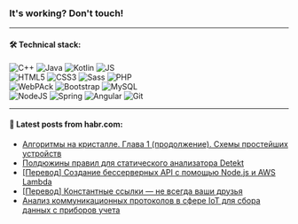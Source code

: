 ### It's working? Don't touch!

---

#### 🛠️ Technical stack:

![C++](https://img.shields.io/badge/C++-informational?logo=c%2B%2B&style=flat&logoColor=white&color=9C033A)
![Java](https://img.shields.io/badge/Java-informational?logo=java&style=flat&logoColor=white&color=007396)
![Kotlin](https://img.shields.io/badge/Kotlin-informational?logo=Kotlin&style=flat&logoColor=white&color=0095D5)
![JS](https://img.shields.io/badge/JS-informational?logo=javaScript&style=flat&logoColor=black&color=F7Df1E) <br>
![HTML5](https://img.shields.io/badge/HTML5-informational?logo=html5&style=flat&logoColor=white&color=E34F26)
![CSS3](https://img.shields.io/badge/CSS3-informational?logo=css3&style=flat&logoColor=white&color=157286)
![Sass](https://img.shields.io/badge/Saas-informational?logo=sass&style=flat&logoColor=white&color=hotpink)
![PHP](https://img.shields.io/badge/PHP-informational?logo=php&style=flat&logoColor=white&color=777BB4) <br>
![WebPAck](https://img.shields.io/badge/WebPack-informational?logo=webPack&style=flat&logoColor=white&color=FF6F00)
![Bootstrap](https://img.shields.io/badge/Bootstrap-informational?logo=Bootstrap&style=flat&logoColor=white&color=7952B3)
![MySQL](https://img.shields.io/badge/MySQL-informational?logo=MySQL&style=flat&logoColor=white&color=00f) <br>
![NodeJS](https://img.shields.io/badge/NodeJS-informational?logo=node.js&style=flat&logoColor=white&color=43853D)
![Spring](https://img.shields.io/badge/Spring-informational?logo=Spring&style=flat&logoColor=white&color=0A9EDC)
![Angular](https://img.shields.io/badge/Vue-informational?logo=vue.js&style=flat&logoColor=white&color=red)
![Git](https://img.shields.io/badge/Git-informational?logo=git&style=flat&logoColor=white&color=darkorange)

___

#### 💬 Latest posts from habr.com:

<!-- BLOG-POST-LIST:START -->
- [Алгоритмы на кристалле. Глава 1 &lpar;продолжение&rpar;. Схемы простейших устройств](https://habr.com/ru/post/669146/?utm_source=habrahabr&utm_medium=rss&utm_campaign=669146)
- [Полдюжины правил для статического анализатора Detekt](https://habr.com/ru/post/669136/?utm_source=habrahabr&utm_medium=rss&utm_campaign=669136)
- [[Перевод] Создание бессерверных API с помощью Node.js и AWS Lambda](https://habr.com/ru/post/669118/?utm_source=habrahabr&utm_medium=rss&utm_campaign=669118)
- [[Перевод] Константные ссылки — не всегда ваши друзья](https://habr.com/ru/post/669114/?utm_source=habrahabr&utm_medium=rss&utm_campaign=669114)
- [Анализ коммуникационных протоколов в сфере IoT для сбора данных с приборов учета](https://habr.com/ru/post/669106/?utm_source=habrahabr&utm_medium=rss&utm_campaign=669106)
<!-- BLOG-POST-LIST:END -->
